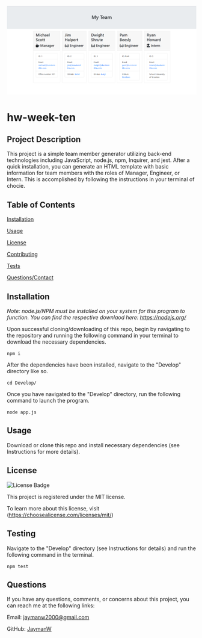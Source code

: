 [![Project Demo](./hwWeekTenDemo.PNG)](https://youtu.be/xmz3_NK6uIs)

  # hw-week-ten
  
  ## Project Description

  This project is a simple team member generator utilizing back-end technologies including JavaScript, node.js, npm, Inquirer, and jest. After a quick installation, you can generate an HTML template with basic information for team members with the roles of Manager, Engineer, or Intern. This is accomplished by following the instructions in your terminal of chocie.

  ## Table of Contents

  [Installation](#installation)

  [Usage](#usage)

  [License](#license)

  [Contributing](#contributing)

  [Tests](#testing)
  
  [Questions/Contact](#questions)

  ## Installation
  
  *Note: node.js/NPM must be installed on your system for this program to function. You can find the respective downlaod here: https://nodejs.org/*

  Upon successful cloning/downloading of this repo, begin by navigating to the repository and running the following command in your terminal to download the necessary dependencies.

  ~~~
  npm i
  ~~~
  
  After the dependencies have been installed, navigate to the "Develop" directory like so.
  
  ~~~
  cd Develop/
  ~~~
  
  Once you have navigated to the "Develop" directory, run the following command to launch the program.
  
  ~~~
  node app.js
  ~~~

  ## Usage

  Download or clone this repo and install necessary dependencies (see Instructions for more details).

  ## License

  ![License Badge](https://img.shields.io/badge/License-MIT-purple.svg)

  This project is registered under the MIT license.

  To learn more about this license, visit (https://choosealicense.com/licenses/mit/)

  ## Testing

  Navigate to the "Develop" directory (see Instructions for details) and run the following command in the terminal.

  ~~~
  npm test
  ~~~

  ## Questions

  If you have any questions, comments, or concerns about this project, you can reach me at the following links:
  
  Email: jaymanw2000@gmail.com
  
  GitHub: [JaymanW](https://github.com/JaymanW)
  
